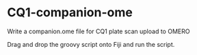 # CQ1-companion-ome
Write a companion.ome file for CQ1 plate scan upload to OMERO


Drag and drop the groovy script onto Fiji and run the script.
